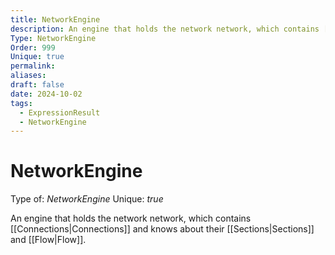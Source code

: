 ```yaml
---
title: NetworkEngine
description: An engine that holds the network network, which contains [[Connections|Connections]] and knows about their [[Sections|Sections]] and [[Flow|Flow]].
Type: NetworkEngine
Order: 999
Unique: true
permalink: 
aliases: 
draft: false
date: 2024-10-02
tags:
  - ExpressionResult
  - NetworkEngine
---
```

# NetworkEngine

Type of: _NetworkEngine_
Unique: _true_

An engine that holds the network network, which contains [[Connections|Connections]] and knows about their [[Sections|Sections]] and [[Flow|Flow]].

